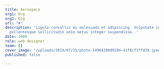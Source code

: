 ```yaml
---
title: Aerospace
org1: Org
org2: Org
url: "#"
description: 'Ligula convallis eu malesuada et adipiscing. Vulputate inceptos nibh
  pellentesque sollicitudin odio metus integer suspendisse. '
date: 2009
role: web designer
team: []
cover_image: "/uploads/2019/07/15/photo-1498429089284-41f8cf3ffd39.jpeg"
published: false

---
```

